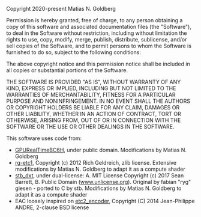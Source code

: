 Copyright 2020-present Matias N. Goldberg

Permission is hereby granted, free of charge, to any person obtaining a copy of this software and associated documentation files (the "Software"), to deal in the Software without restriction, including without limitation the rights to use, copy, modify, merge, publish, distribute, sublicense, and/or sell copies of the Software, and to permit persons to whom the Software is furnished to do so, subject to the following conditions:

The above copyright notice and this permission notice shall be included in all copies or substantial portions of the Software.

THE SOFTWARE IS PROVIDED "AS IS", WITHOUT WARRANTY OF ANY KIND, EXPRESS OR IMPLIED, INCLUDING BUT NOT LIMITED TO THE WARRANTIES OF MERCHANTABILITY, FITNESS FOR A PARTICULAR PURPOSE AND NONINFRINGEMENT. IN NO EVENT SHALL THE AUTHORS OR COPYRIGHT HOLDERS BE LIABLE FOR ANY CLAIM, DAMAGES OR OTHER LIABILITY, WHETHER IN AN ACTION OF CONTRACT, TORT OR OTHERWISE, ARISING FROM, OUT OF OR IN CONNECTION WITH THE SOFTWARE OR THE USE OR OTHER DEALINGS IN THE SOFTWARE.


This software uses code from:

* [GPURealTimeBC6H](https://github.com/knarkowicz/GPURealTimeBC6H), under public domain. Modifications by Matias N. Goldberg
* [rg-etc1](https://github.com/richgel999/rg-etc1/), Copyright (c) 2012 Rich Geldreich, zlib license. Extensive modifications by Matias N. Goldberg to adapt it as a compute shader
* [stb_dxt](https://github.com/nothings/stb/blob/master/stb_dxt.h), under dual-license: A. MIT License
Copyright (c) 2017 Sean Barrett, B. Public Domain (www.unlicense.org). Original by fabian "ryg" giesen - ported to C by stb. Modifications by Matias N. Goldberg to adapt it as a compute shader
* EAC loosely inspired on [etc2_encoder](https://github.com/titilambert/packaging-efl/blob/master/src/static_libs/rg_etc/etc2_encoder.c), Copyright (C) 2014 Jean-Philippe ANDRE, 2-clause BSD license
